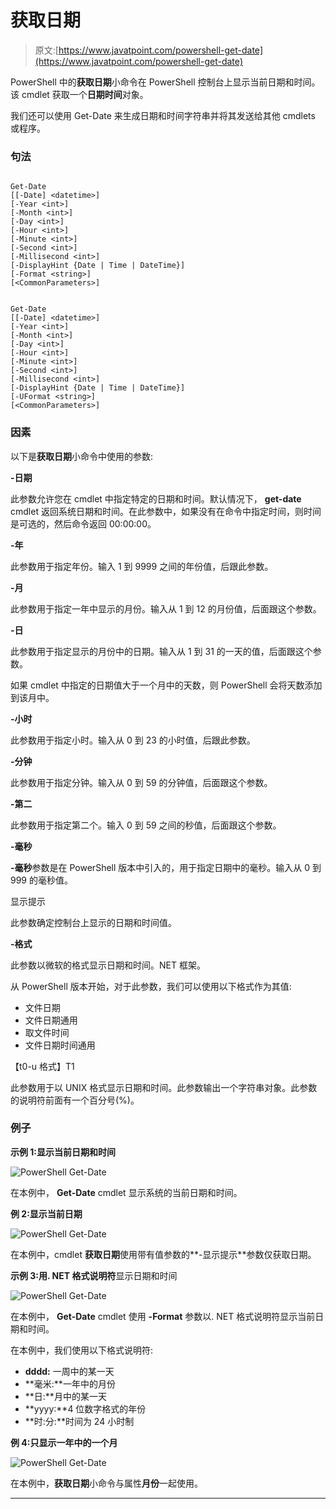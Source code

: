 # 获取日期

> 原文:[https://www.javatpoint.com/powershell-get-date](https://www.javatpoint.com/powershell-get-date)

PowerShell 中的**获取日期**小命令在 PowerShell 控制台上显示当前日期和时间。该 cmdlet 获取一个**日期时间**对象。

我们还可以使用 Get-Date 来生成日期和时间字符串并将其发送给其他 cmdlets 或程序。

### 句法

```

Get-Date 
[[-Date] <datetime>] 
[-Year <int>] 
[-Month <int>] 
[-Day <int>] 
[-Hour <int>] 
[-Minute <int>] 
[-Second <int>] 
[-Millisecond <int>]
[-DisplayHint {Date | Time | DateTime}] 
[-Format <string>]  
[<CommonParameters>]

```

```

Get-Date 
[[-Date] <datetime>] 
[-Year <int>] 
[-Month <int>] 
[-Day <int>] 
[-Hour <int>] 
[-Minute <int>] 
[-Second <int>] 
[-Millisecond <int>] 
[-DisplayHint {Date | Time | DateTime}] 
[-UFormat <string>]  
[<CommonParameters>]

```

### 因素

以下是**获取日期**小命令中使用的参数:

**-日期**

此参数允许您在 cmdlet 中指定特定的日期和时间。默认情况下， **get-date** cmdlet 返回系统日期和时间。在此参数中，如果没有在命令中指定时间，则时间是可选的，然后命令返回 00:00:00。

**-年**

此参数用于指定年份。输入 1 到 9999 之间的年份值，后跟此参数。

**-月**

此参数用于指定一年中显示的月份。输入从 1 到 12 的月份值，后面跟这个参数。

**-日**

此参数用于指定显示的月份中的日期。输入从 1 到 31 的一天的值，后面跟这个参数。

如果 cmdlet 中指定的日期值大于一个月中的天数，则 PowerShell 会将天数添加到该月中。

**-小时**

此参数用于指定小时。输入从 0 到 23 的小时值，后跟此参数。

**-分钟**

此参数用于指定分钟。输入从 0 到 59 的分钟值，后面跟这个参数。

**-第二**

此参数用于指定第二个。输入 0 到 59 之间的秒值，后面跟这个参数。

**-毫秒**

**-毫秒**参数是在 PowerShell 版本中引入的，用于指定日期中的毫秒。输入从 0 到 999 的毫秒值。

显示提示

此参数确定控制台上显示的日期和时间值。

**-格式**

此参数以微软的格式显示日期和时间。NET 框架。

从 PowerShell 版本开始，对于此参数，我们可以使用以下格式作为其值:

*   文件日期
*   文件日期通用
*   取文件时间
*   文件日期时间通用

【t0-u 格式】T1

此参数用于以 UNIX 格式显示日期和时间。此参数输出一个字符串对象。此参数的说明符前面有一个百分号(%)。

### 例子

**示例 1:显示当前日期和时间**

![PowerShell Get-Date](../Images/c969f3117feea0e25ab9b02726ecf668.png)

在本例中， **Get-Date** cmdlet 显示系统的当前日期和时间。

**例 2:显示当前日期**

![PowerShell Get-Date](../Images/91ecffc64f978c16766ab424a23292df.png)

在本例中，cmdlet **获取日期**使用带有值参数的**-显示提示**参数仅获取日期。

**示例 3:用. NET 格式说明符**显示日期和时间

![PowerShell Get-Date](../Images/2cf09be279914d8d26a9a258e876493d.png)

在本例中， **Get-Date** cmdlet 使用 **-Format** 参数以. NET 格式说明符显示当前日期和时间。

在本例中，我们使用以下格式说明符:

*   **dddd:** 一周中的某一天
*   **毫米:**一年中的月份
*   **日:**月中的某一天
*   **yyyy:**4 位数字格式的年份
*   **时:分:**时间为 24 小时制

**例 4:只显示一年中的一个月**

![PowerShell Get-Date](../Images/b5a26ba2a60d4499762078b27a253f32.png)

在本例中，**获取日期**小命令与属性**月份**一起使用。

* * *